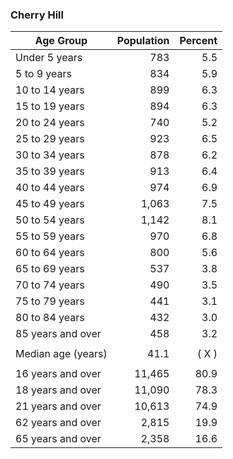 ### Cherry Hill
Age Group | Population | Percent
----------|-----------:|--------:
Under 5 years	|	783	|	5.5
5 to 9 years	|	834	|	5.9
10 to 14 years	|	899	|	6.3
15 to 19 years	|	894	|	6.3
20 to 24 years	|	740	|	5.2
25 to 29 years	|	923	|	6.5
30 to 34 years	|	878	|	6.2
35 to 39 years	|	913	|	6.4
40 to 44 years	|	974	|	6.9
45 to 49 years	|	1,063	|	7.5
50 to 54 years	|	1,142	|	8.1
55 to 59 years	|	970	|	6.8
60 to 64 years	|	800	|	5.6
65 to 69 years	|	537	|	3.8
70 to 74 years	|	490	|	3.5
75 to 79 years	|	441	|	3.1
80 to 84 years	|	432	|	3.0
85 years and over	|	458	|	3.2
 	|	 	|	 
Median age (years)	|	41.1	|	 ( X )
 	|	 	|	 
16 years and over	|	11,465	|	80.9
18 years and over	|	11,090	|	78.3
21 years and over	|	10,613	|	74.9
62 years and over	|	2,815	|	19.9
65 years and over	|	2,358	|	16.6